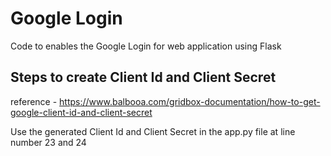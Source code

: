 # Google Login
Code to enables the Google Login for web application using Flask

## Steps to create Client Id and Client Secret
reference - https://www.balbooa.com/gridbox-documentation/how-to-get-google-client-id-and-client-secret

Use the generated Client Id and Client Secret in the app.py file at line number 23 and 24
